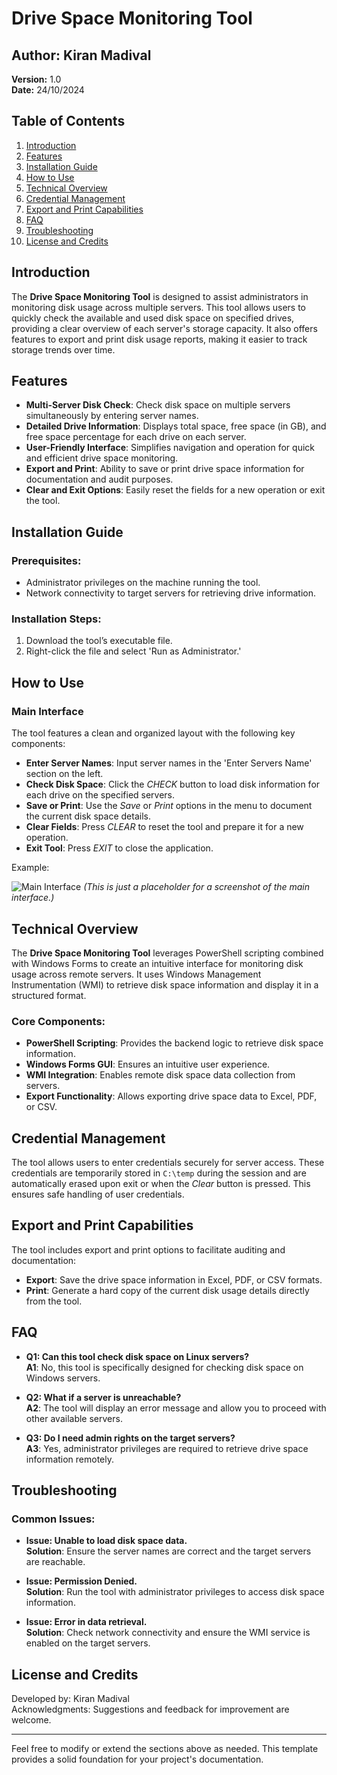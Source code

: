 # Drive Space Monitoring Tool

## Author: Kiran Madival  
**Version:** 1.0  
**Date:** 24/10/2024  

## Table of Contents
1. [Introduction](#introduction)
2. [Features](#features)
3. [Installation Guide](#installation-guide)
4. [How to Use](#how-to-use)
5. [Technical Overview](#technical-overview)
6. [Credential Management](#credential-management)
7. [Export and Print Capabilities](#export-and-print-capabilities)
8. [FAQ](#faq)
9. [Troubleshooting](#troubleshooting)
10. [License and Credits](#license-and-credits)

## Introduction
The **Drive Space Monitoring Tool** is designed to assist administrators in monitoring disk usage across multiple servers. This tool allows users to quickly check the available and used disk space on specified drives, providing a clear overview of each server's storage capacity. It also offers features to export and print disk usage reports, making it easier to track storage trends over time.

## Features
- **Multi-Server Disk Check**: Check disk space on multiple servers simultaneously by entering server names.
- **Detailed Drive Information**: Displays total space, free space (in GB), and free space percentage for each drive on each server.
- **User-Friendly Interface**: Simplifies navigation and operation for quick and efficient drive space monitoring.
- **Export and Print**: Ability to save or print drive space information for documentation and audit purposes.
- **Clear and Exit Options**: Easily reset the fields for a new operation or exit the tool.

## Installation Guide

### Prerequisites:
- Administrator privileges on the machine running the tool.
- Network connectivity to target servers for retrieving drive information.

### Installation Steps:
1. Download the tool’s executable file.
2. Right-click the file and select 'Run as Administrator.'

## How to Use

### Main Interface
The tool features a clean and organized layout with the following key components:

- **Enter Server Names**: Input server names in the 'Enter Servers Name' section on the left.
- **Check Disk Space**: Click the *CHECK* button to load disk information for each drive on the specified servers.
- **Save or Print**: Use the *Save* or *Print* options in the menu to document the current disk space details.
- **Clear Fields**: Press *CLEAR* to reset the tool and prepare it for a new operation.
- **Exit Tool**: Press *EXIT* to close the application.

Example:

![Main Interface](example-image.png) *(This is just a placeholder for a screenshot of the main interface.)*

## Technical Overview
The **Drive Space Monitoring Tool** leverages PowerShell scripting combined with Windows Forms to create an intuitive interface for monitoring disk usage across remote servers. It uses Windows Management Instrumentation (WMI) to retrieve disk space information and display it in a structured format.

### Core Components:
- **PowerShell Scripting**: Provides the backend logic to retrieve disk space information.
- **Windows Forms GUI**: Ensures an intuitive user experience.
- **WMI Integration**: Enables remote disk space data collection from servers.
- **Export Functionality**: Allows exporting drive space data to Excel, PDF, or CSV.

## Credential Management
The tool allows users to enter credentials securely for server access. These credentials are temporarily stored in `C:\temp` during the session and are automatically erased upon exit or when the *Clear* button is pressed. This ensures safe handling of user credentials.

## Export and Print Capabilities
The tool includes export and print options to facilitate auditing and documentation:
- **Export**: Save the drive space information in Excel, PDF, or CSV formats.
- **Print**: Generate a hard copy of the current disk usage details directly from the tool.

## FAQ

- **Q1: Can this tool check disk space on Linux servers?**  
  **A1**: No, this tool is specifically designed for checking disk space on Windows servers.

- **Q2: What if a server is unreachable?**  
  **A2**: The tool will display an error message and allow you to proceed with other available servers.

- **Q3: Do I need admin rights on the target servers?**  
  **A3**: Yes, administrator privileges are required to retrieve drive space information remotely.

## Troubleshooting

### Common Issues:
- **Issue: Unable to load disk space data.**  
  **Solution**: Ensure the server names are correct and the target servers are reachable.

- **Issue: Permission Denied.**  
  **Solution**: Run the tool with administrator privileges to access disk space information.

- **Issue: Error in data retrieval.**  
  **Solution**: Check network connectivity and ensure the WMI service is enabled on the target servers.

## License and Credits
Developed by: Kiran Madival  
Acknowledgments: Suggestions and feedback for improvement are welcome.

---
Feel free to modify or extend the sections above as needed. This template provides a solid foundation for your project's documentation.
